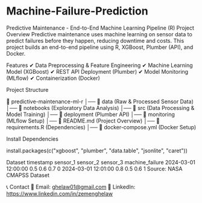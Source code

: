 # Machine-Failure-Prediction

Predictive Maintenance - End-to-End Machine Learning Pipeline (R)
  Project Overview
Predictive maintenance uses machine learning on sensor data to predict failures before they happen, reducing downtime and costs. This project builds an end-to-end pipeline using R, XGBoost, Plumber (API), and Docker.

  Features
✔ Data Preprocessing & Feature Engineering
✔ Machine Learning Model (XGBoost)
✔ REST API Deployment (Plumber)
✔ Model Monitoring (MLflow)
✔ Containerization (Docker)

Project Structure

📁 predictive-maintenance-ml-r
│── 📂 data (Raw & Processed Sensor Data)
│── 📂 notebooks (Exploratory Data Analysis)
│── 📂 src (Data Processing & Model Training)
│── 📂 deployment (Plumber API)
│── 📂 monitoring (MLflow Setup)
│── 📜 README.md (Project Overview)
│── 📜 requirements.R (Dependencies)
│── 📜 docker-compose.yml (Docker Setup)

Install Dependencies

install.packages(c("xgboost", "plumber", "data.table", "jsonlite", "caret"))

Dataset
timestamp	                  sensor_1	                             sensor_2	                        sensor_3	                           machine_failure
2024-03-01 12:00:00	            0.5	                                 0.6	                             0.7	                                      0
2024-03-01 12:01:00	            0.8	                                 0.5	                             0.6	                                      1
Source: NASA CMAPSS Dataset

📞 Contact
📧 Email: ghelaw01@gmail.com
💼 LinkedIn: https://www.linkedin.com/in/zemenghelaw





